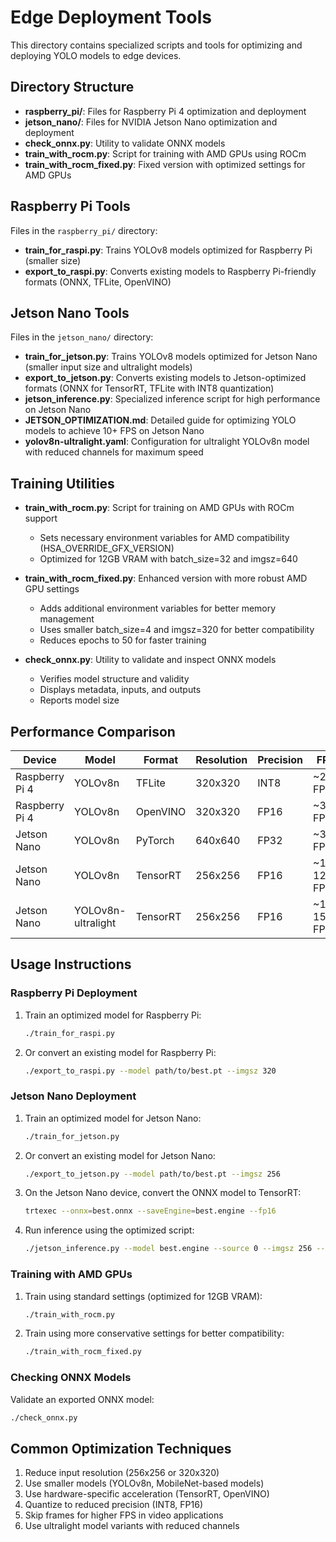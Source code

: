 # Edge Deployment Tools

This directory contains specialized scripts and tools for optimizing and deploying YOLO models to edge devices.

## Directory Structure

- **raspberry_pi/**: Files for Raspberry Pi 4 optimization and deployment
- **jetson_nano/**: Files for NVIDIA Jetson Nano optimization and deployment
- **check_onnx.py**: Utility to validate ONNX models
- **train_with_rocm.py**: Script for training with AMD GPUs using ROCm
- **train_with_rocm_fixed.py**: Fixed version with optimized settings for AMD GPUs

## Raspberry Pi Tools

Files in the `raspberry_pi/` directory:

- **train_for_raspi.py**: Trains YOLOv8 models optimized for Raspberry Pi (smaller size)
- **export_to_raspi.py**: Converts existing models to Raspberry Pi-friendly formats (ONNX, TFLite, OpenVINO)

## Jetson Nano Tools

Files in the `jetson_nano/` directory:

- **train_for_jetson.py**: Trains YOLOv8 models optimized for Jetson Nano (smaller input size and ultralight models)
- **export_to_jetson.py**: Converts existing models to Jetson-optimized formats (ONNX for TensorRT, TFLite with INT8 quantization)
- **jetson_inference.py**: Specialized inference script for high performance on Jetson Nano
- **JETSON_OPTIMIZATION.md**: Detailed guide for optimizing YOLO models to achieve 10+ FPS on Jetson Nano
- **yolov8n-ultralight.yaml**: Configuration for ultralight YOLOv8n model with reduced channels for maximum speed

## Training Utilities

- **train_with_rocm.py**: Script for training on AMD GPUs with ROCm support
  - Sets necessary environment variables for AMD compatibility (HSA_OVERRIDE_GFX_VERSION)
  - Optimized for 12GB VRAM with batch_size=32 and imgsz=640

- **train_with_rocm_fixed.py**: Enhanced version with more robust AMD GPU settings
  - Adds additional environment variables for better memory management
  - Uses smaller batch_size=4 and imgsz=320 for better compatibility
  - Reduces epochs to 50 for faster training

- **check_onnx.py**: Utility to validate and inspect ONNX models
  - Verifies model structure and validity
  - Displays metadata, inputs, and outputs
  - Reports model size

## Performance Comparison

| Device | Model | Format | Resolution | Precision | FPS |
|--------|-------|--------|------------|-----------|-----|
| Raspberry Pi 4 | YOLOv8n | TFLite | 320x320 | INT8 | ~2-3 FPS |
| Raspberry Pi 4 | YOLOv8n | OpenVINO | 320x320 | FP16 | ~3-4 FPS |
| Jetson Nano | YOLOv8n | PyTorch | 640x640 | FP32 | ~3 FPS |
| Jetson Nano | YOLOv8n | TensorRT | 256x256 | FP16 | ~10-12 FPS |
| Jetson Nano | YOLOv8n-ultralight | TensorRT | 256x256 | FP16 | ~12-15 FPS |

## Usage Instructions

### Raspberry Pi Deployment

1. Train an optimized model for Raspberry Pi:
   ```bash
   ./train_for_raspi.py
   ```

2. Or convert an existing model for Raspberry Pi:
   ```bash
   ./export_to_raspi.py --model path/to/best.pt --imgsz 320
   ```

### Jetson Nano Deployment

1. Train an optimized model for Jetson Nano:
   ```bash
   ./train_for_jetson.py
   ```

2. Or convert an existing model for Jetson Nano:
   ```bash
   ./export_to_jetson.py --model path/to/best.pt --imgsz 256
   ```

3. On the Jetson Nano device, convert the ONNX model to TensorRT:
   ```bash
   trtexec --onnx=best.onnx --saveEngine=best.engine --fp16
   ```

4. Run inference using the optimized script:
   ```bash
   ./jetson_inference.py --model best.engine --source 0 --imgsz 256 --skip 1 --show
   ```

### Training with AMD GPUs

1. Train using standard settings (optimized for 12GB VRAM):
   ```bash
   ./train_with_rocm.py
   ```

2. Train using more conservative settings for better compatibility:
   ```bash
   ./train_with_rocm_fixed.py
   ```

### Checking ONNX Models

Validate an exported ONNX model:
```bash
./check_onnx.py
```

## Common Optimization Techniques

1. Reduce input resolution (256x256 or 320x320)
2. Use smaller models (YOLOv8n, MobileNet-based models)
3. Use hardware-specific acceleration (TensorRT, OpenVINO)
4. Quantize to reduced precision (INT8, FP16)
5. Skip frames for higher FPS in video applications
6. Use ultralight model variants with reduced channels 